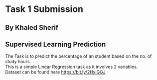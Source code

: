 # Task 1 Submission
## By Khaled Sherif

## Supervised Learning Prediction
The Task is to predict the percentage of an student based on the no. of study hours.<br>
This is a simple Linear Regression task as it involves 2 variables.<br>
Dataset can be found here https://bit.ly/2HxiGGJ
